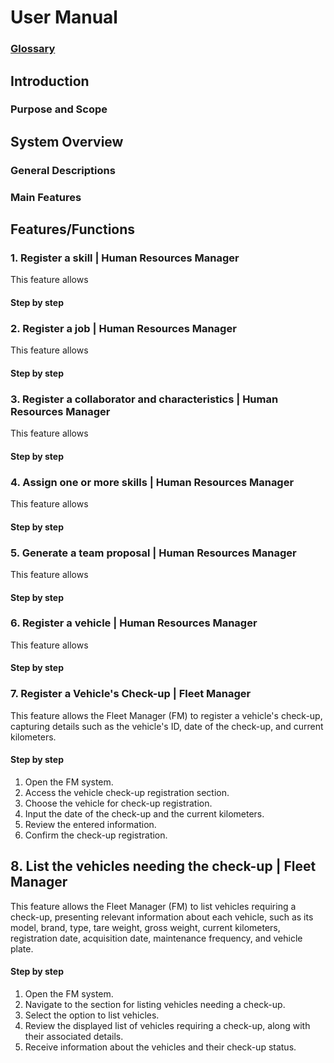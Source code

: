 # User Manual


### [Glossary](global-artifacts/01.requirements-engineering/glossary.md)



## Introduction
### Purpose and Scope


## System Overview

### General Descriptions

### Main Features



## Features/Functions

###  1. Register a skill | Human Resources Manager

This feature allows 

#### Step by step


### 2. Register a job | Human Resources Manager

This feature allows

#### Step by step


### 3. Register a collaborator and characteristics | Human Resources Manager

This feature allows

#### Step by step


### 4. Assign one or more skills | Human Resources Manager

This feature allows

#### Step by step

### 5. Generate a team proposal | Human Resources Manager

This feature allows

#### Step by step

### 6. Register a vehicle | Human Resources Manager

This feature allows

#### Step by step

### 7. Register a Vehicle's Check-up | Fleet Manager

This feature allows the Fleet Manager (FM) to register a vehicle's check-up, capturing details such as the vehicle's ID, date of the check-up, and current kilometers.

#### Step by step

1. Open the FM system.
2. Access the vehicle check-up registration section.
3. Choose the vehicle for check-up registration.
4. Input the date of the check-up and the current kilometers.
5. Review the entered information.
6. Confirm the check-up registration.

## 8. List the vehicles needing the check-up | Fleet Manager

This feature allows the Fleet Manager (FM) to list vehicles requiring a check-up, presenting relevant information about each vehicle, such as its model, brand, type, tare weight, gross weight, current kilometers, registration date, acquisition date, maintenance frequency, and vehicle plate.

#### Step by step

1. Open the FM system.
2. Navigate to the section for listing vehicles needing a check-up.
3. Select the option to list vehicles.
4. Review the displayed list of vehicles requiring a check-up, along with their associated details.
5. Receive information about the vehicles and their check-up status.